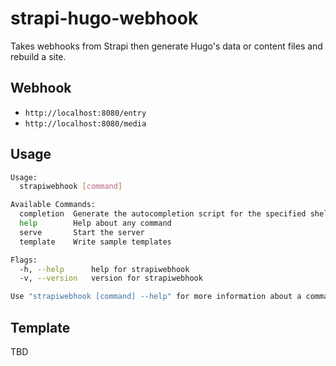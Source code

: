 # strapi-hugo-webhook

Takes webhooks from Strapi then generate Hugo's data or content files and rebuild a site.

## Webhook

- `http://localhost:8080/entry`
- `http://localhost:8080/media`

## Usage

```bash
Usage:
  strapiwebhook [command]

Available Commands:
  completion  Generate the autocompletion script for the specified shell
  help        Help about any command
  serve       Start the server
  template    Write sample templates

Flags:
  -h, --help      help for strapiwebhook
  -v, --version   version for strapiwebhook

Use "strapiwebhook [command] --help" for more information about a command.
```

## Template

TBD
